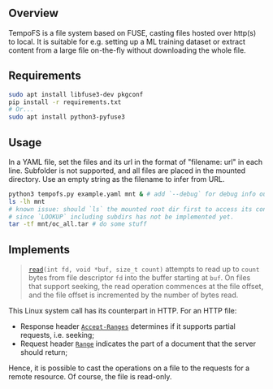 ## Overview

TempoFS is a file system based on FUSE, casting files hosted over http(s) to local. It is suitable for e.g. setting up a ML training dataset or extract content from a large file on-the-fly without downloading the whole file.

## Requirements

```bash
sudo apt install libfuse3-dev pkgconf
pip install -r requirements.txt
# Or...
sudo apt install python3-pyfuse3
```

## Usage

In a YAML file, set the files and its url in the format of "filename: url" in each line. Subfolder is not supported, and all files are placed in the mounted directory.
Use an empty string as the filename to infer from URL.

```bash
python3 tempofs.py example.yaml mnt & # add `--debug` for debug info output
ls -lh mnt
# known issue: should `ls` the mounted root dir first to access its contents,
# since `LOOKUP` including subdirs has not be implemented yet.
tar -tf mnt/oc_all.tar # do some stuff
```

## Implements

> [`read`](https://man7.org/linux/man-pages/man2/read.2.html)`(int fd, void *buf, size_t count)` attempts to read up to `count` bytes from file descriptor `fd` into the buffer starting at `buf`. On files that support seeking, the read operation commences at the file offset, and the file offset is incremented by the number of bytes read.

This Linux system call has its counterpart in HTTP. For an HTTP file:

- Response header [`Accept-Ranges`](https://developer.mozilla.org/en-US/docs/Web/HTTP/Headers/Accept-Ranges) determines if it supports partial requests, i.e. seeking;
- Request header [`Range`](https://developer.mozilla.org/en-US/docs/Web/HTTP/Headers/Range) indicates the part of a document that the server should return;

Hence, it is possible to cast the operations on a file to the requests for a remote resource. Of course, the file is read-only.
